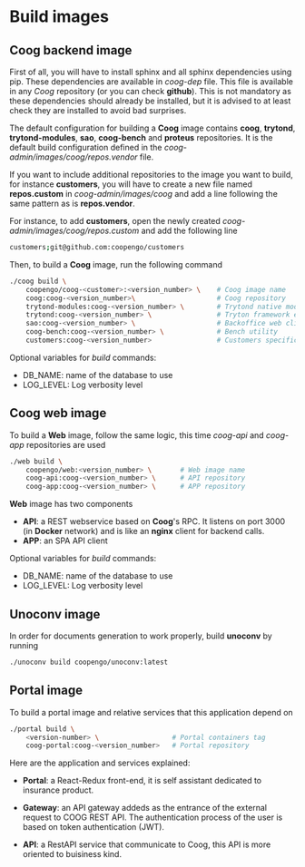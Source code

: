 # Build images

## Coog backend image

First of all, you will have to install sphinx and all sphinx dependencies using
pip. These dependencies are available in *coog-dep* file. This file is
available in any *Coog* repository (or you can check **github**). This is not
mandatory as these dependencies should already be installed, but it is advised
to at least check they are installed to avoid bad surprises.

The default configuration for building a **Coog** image contains **coog**,
**trytond**, **trytond-modules**, **sao**, **coog-bench** and **proteus**
repositories. It is the default build configuration defined in the
*coog-admin/images/coog/repos.vendor* file.

If you want to include additional
repositories to the image you want to build, for instance **customers**, you
will have to create a new file named **repos.custom** in
*coog-admin/images/coog* and add a line following the same pattern as is
**repos.vendor**.

For instance, to add **customers**, open the newly created
*coog-admin/images/coog/repos.custom* and add the following line

``` bash
customers;git@github.com:coopengo/customers
```

Then, to build a **Coog** image, run the following command

``` bash
./coog build \
    coopengo/coog-<customer>:<version_number> \    # Coog image name
    coog:coog-<version_number>\                    # Coog repository
    trytond-modules:coog-<version_number> \        # Trytond native modules
    trytond:coog-<version_number> \                # Tryton framework engine
    sao:coog-<version_number> \                    # Backoffice web client
    coog-bench:coog-<version_number> \             # Bench utility
    customers:coog-<version_number>                # Customers specific repository
```

Optional variables for *build* commands:

* DB_NAME: name of the database to use
* LOG_LEVEL: Log verbosity level

## Coog web image
To build a **Web** image, follow the same logic, this time *coog-api* and 
*coog-app* repositories are used

``` bash
./web build \
    coopengo/web:<version_number> \       # Web image name
    coog-api:coog-<version_number> \      # API repository 
    coog-app:coog-<version_number> \      # APP repository
```

**Web** image has two components

* **API**: a REST webservice based on **Coog**'s RPC. It listens on port 3000
  (in **Docker** network) and is like an **nginx** client for backend calls.
* **APP**: an SPA API client

Optional variables for *build* commands:

* DB_NAME: name of the database to use
* LOG_LEVEL: Log verbosity level


## Unoconv image
In order for documents generation to work properly, build **unoconv** by running

``` bash
./unoconv build coopengo/unoconv:latest
```

## Portal image

To build a portal image and relative services that this application depend on

``` bash
./portal build \
    <version-number> \                  # Portal containers tag
    coog-portal:coog-<version_number>   # Portal repository 
```

Here are the application and services explained:

* **Portal**: a React-Redux front-end, it is self assistant
  dedicated to insurance product.

* **Gateway**: an API gateway addeds as the entrance of the external
  request to COOG REST API. The authentication process of the user is
  based on token authentication (JWT).

* **API**: a RestAPI service that communicate to Coog, this API
  is more oriented to buisiness kind.
